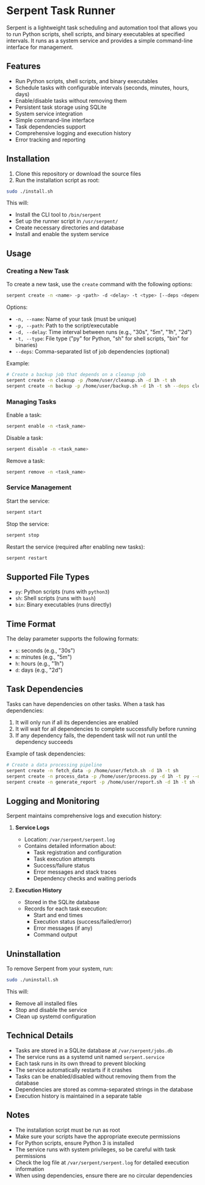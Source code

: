 # Serpent Task Runner

Serpent is a lightweight task scheduling and automation tool that allows you to run Python scripts, shell scripts, and binary executables at specified intervals. It runs as a system service and provides a simple command-line interface for management.

## Features

- Run Python scripts, shell scripts, and binary executables
- Schedule tasks with configurable intervals (seconds, minutes, hours, days)
- Enable/disable tasks without removing them
- Persistent task storage using SQLite
- System service integration
- Simple command-line interface
- Task dependencies support
- Comprehensive logging and execution history
- Error tracking and reporting

## Installation

1. Clone this repository or download the source files
2. Run the installation script as root:
```bash
sudo ./install.sh
```

This will:
- Install the CLI tool to `/bin/serpent`
- Set up the runner script in `/usr/serpent/`
- Create necessary directories and database
- Install and enable the system service

## Usage

### Creating a New Task

To create a new task, use the `create` command with the following options:

```bash
serpent create -n <name> -p <path> -d <delay> -t <type> [--deps <dependencies>]
```

Options:
- `-n, --name`: Name of your task (must be unique)
- `-p, --path`: Path to the script/executable
- `-d, --delay`: Time interval between runs (e.g., "30s", "5m", "1h", "2d")
- `-t, --type`: File type ("py" for Python, "sh" for shell scripts, "bin" for binaries)
- `--deps`: Comma-separated list of job dependencies (optional)

Example:
```bash
# Create a backup job that depends on a cleanup job
serpent create -n cleanup -p /home/user/cleanup.sh -d 1h -t sh
serpent create -n backup -p /home/user/backup.sh -d 1h -t sh --deps cleanup
```

### Managing Tasks

Enable a task:
```bash
serpent enable -n <task_name>
```

Disable a task:
```bash
serpent disable -n <task_name>
```

Remove a task:
```bash
serpent remove -n <task_name>
```

### Service Management

Start the service:
```bash
serpent start
```

Stop the service:
```bash
serpent stop
```

Restart the service (required after enabling new tasks):
```bash
serpent restart
```

## Supported File Types

- `py`: Python scripts (runs with `python3`)
- `sh`: Shell scripts (runs with `bash`)
- `bin`: Binary executables (runs directly)

## Time Format

The delay parameter supports the following formats:
- `s`: seconds (e.g., "30s")
- `m`: minutes (e.g., "5m")
- `h`: hours (e.g., "1h")
- `d`: days (e.g., "2d")

## Task Dependencies

Tasks can have dependencies on other tasks. When a task has dependencies:
1. It will only run if all its dependencies are enabled
2. It will wait for all dependencies to complete successfully before running
3. If any dependency fails, the dependent task will not run until the dependency succeeds

Example of task dependencies:
```bash
# Create a data processing pipeline
serpent create -n fetch_data -p /home/user/fetch.sh -d 1h -t sh
serpent create -n process_data -p /home/user/process.py -d 1h -t py --deps fetch_data
serpent create -n generate_report -p /home/user/report.sh -d 1h -t sh --deps process_data
```

## Logging and Monitoring

Serpent maintains comprehensive logs and execution history:

1. **Service Logs**
   - Location: `/var/serpent/serpent.log`
   - Contains detailed information about:
     - Task registration and configuration
     - Task execution attempts
     - Success/failure status
     - Error messages and stack traces
     - Dependency checks and waiting periods

2. **Execution History**
   - Stored in the SQLite database
   - Records for each task execution:
     - Start and end times
     - Execution status (success/failed/error)
     - Error messages (if any)
     - Command output

## Uninstallation

To remove Serpent from your system, run:
```bash
sudo ./uninstall.sh
```

This will:
- Remove all installed files
- Stop and disable the service
- Clean up systemd configuration

## Technical Details

- Tasks are stored in a SQLite database at `/var/serpent/jobs.db`
- The service runs as a systemd unit named `serpent.service`
- Each task runs in its own thread to prevent blocking
- The service automatically restarts if it crashes
- Tasks can be enabled/disabled without removing them from the database
- Dependencies are stored as comma-separated strings in the database
- Execution history is maintained in a separate table

## Notes

- The installation script must be run as root
- Make sure your scripts have the appropriate execute permissions
- For Python scripts, ensure Python 3 is installed
- The service runs with system privileges, so be careful with task permissions
- Check the log file at `/var/serpent/serpent.log` for detailed execution information
- When using dependencies, ensure there are no circular dependencies 